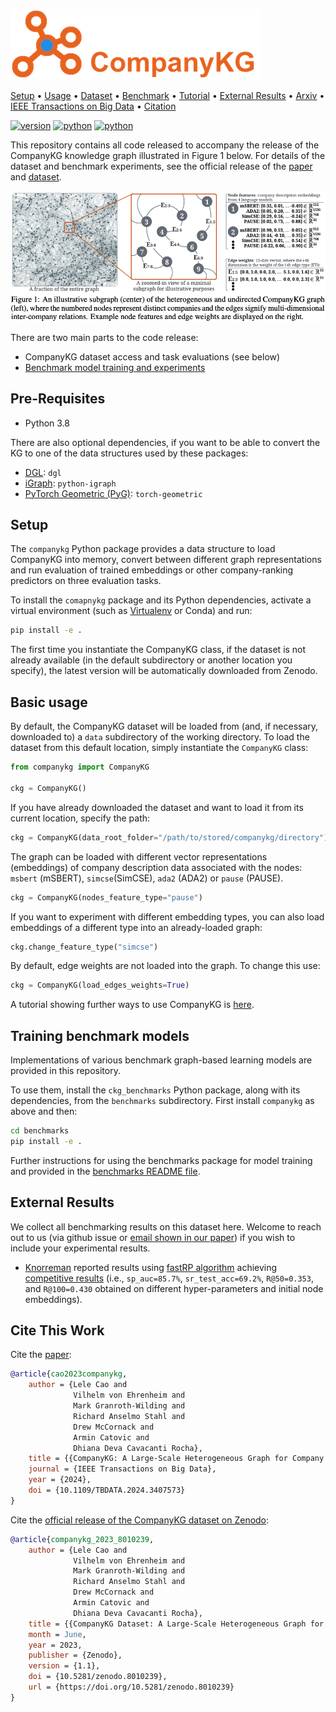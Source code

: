 ![CompanyKG Logo](./picture/logo_400x113.png)

<div>
<p align="left">
  <a href="#setup">Setup</a> •
  <a href="#basic-usage">Usage</a> •
  <a href="https://zenodo.org/record/8010239">Dataset</a> •
  <a href="#training-benchmark-models">Benchmark</a> •
  <a href="https://github.com/EQTPartners/CompanyKG/blob/main/tutorials/tutorial.ipynb">Tutorial</a> •
  <a href="#external-results">External Results</a> •
  <a href="https://arxiv.org/abs/2306.10649">Arxiv</a> •
  <a href="https://ieeexplore.ieee.org/document/10542411">IEEE Transactions on Big Data</a> •
  <a href="#cite-this-work">Citation</a> 
</p>

</div>

[![version](https://img.shields.io/badge/Version-v1.1-green)](https://github.com/EQTPartners/CompanyKG/releases/tag/1.1)
[![python](https://img.shields.io/badge/Python-3.8-yellow)](https://www.python.org/doc/versions/)
[![python](https://img.shields.io/badge/Motherbrain-Research-orange)](https://motherbrain.ai/)

This repository contains all code released to accompany the release of the CompanyKG
knowledge graph illustrated in Figure 1 below. 
For details of the dataset and benchmark experiments, see the official release of the [paper](https://arxiv.org/abs/2306.10649) and [dataset](https://zenodo.org/record/8010239).

![CompanyKG Illustration](./picture/companykg_illustration.png)

There are two main parts to the code release:
* CompanyKG dataset access and task evaluations (see below)
* [Benchmark model training and experiments](./benchmarks/README.md)



## Pre-Requisites

* Python 3.8

There are also optional dependencies, if you want to be able to convert the KG
to one of the data structures used by these packages:

* [DGL](https://pypi.org/project/dgl/): `dgl`
* [iGraph](https://pypi.org/project/python-igraph/): `python-igraph`
* [PyTorch Geometric (PyG)](https://pypi.org/project/torch-geometric/): `torch-geometric`


## Setup

The `companykg` Python package provides a data structure to load CompanyKG into memory,
convert between different graph representations and run evaluation of trained embeddings
or other company-ranking predictors on three evaluation tasks.

To install the `comapnykg` package and its Python dependencies, activate a virtual 
environment (such as [Virtualenv](https://github.com/pyenv/pyenv-virtualenv) or Conda) and run:

```bash
pip install -e .
```

The first time you instantiate the CompanyKG class, if the dataset is not already available
(in the default subdirectory or another location you specify), the latest version will be automatically
downloaded from Zenodo.


## Basic usage

By default, the CompanyKG dataset will be loaded from (and, if necessary, downloaded to) 
a `data` subdirectory of the working directory. To load the dataset from this default location,
simply instantiate the `CompanyKG` class:
```python
from companykg import CompanyKG

ckg = CompanyKG()
```

If you have already downloaded the dataset and want to
load it from its current location, specify the path:
```python
ckg = CompanyKG(data_root_folder="/path/to/stored/companykg/directory")
```

The graph can be loaded with different vector representations (embeddings) of
company description data associated with the nodes: `msbert` (mSBERT), `simcse`(SimCSE), 
`ada2` (ADA2) or `pause` (PAUSE).

```python
ckg = CompanyKG(nodes_feature_type="pause")
```

If you want to experiment with different embedding types, you can also load embeddings
of a different type into an already-loaded graph:

```python
ckg.change_feature_type("simcse")
```

By default, edge weights are not loaded into the graph. To change this use:
```python
ckg = CompanyKG(load_edges_weights=True)
```


A tutorial showing further ways to use CompanyKG is [here](./tutorials/tutorial.ipynb).


## Training benchmark models

Implementations of various benchmark graph-based learning models are provided in this repository.

To use them, install the `ckg_benchmarks` Python package, along with its dependencies, from the
`benchmarks` subdirectory. First install `companykg` as above and then:

```bash
cd benchmarks
pip install -e .
```

Further instructions for using the benchmarks package for model training and provided in
the [benchmarks README file](./benchmarks/README.md).


## External Results
We collect all benchmarking results on this dataset here. Welcome to reach out to us (via github issue or [email shown in our paper](https://arxiv.org/pdf/2306.10649.pdf)) if you wish to include your experimental results.
- [Knorreman](https://github.com/Knorreman/fastRP) reported results using [fastRP algorithm](https://arxiv.org/pdf/1908.11512.pdf) achieving [competitive results](https://github.com/EQTPartners/CompanyKG/issues/1#issuecomment-1749707045) (i.e., `sp_auc=85.7%`, `sr_test_acc=69.2%`, `R@50=0.353`, and `R@100=0.430` obtained on different hyper-parameters and initial node embeddings).


## Cite This Work

Cite the [paper](https://arxiv.org/abs/2306.10649):
```bibtex
@article{cao2023companykg,
    author = {Lele Cao and
              Vilhelm von Ehrenheim and
              Mark Granroth-Wilding and
              Richard Anselmo Stahl and
              Drew McCornack and
              Armin Catovic and
              Dhiana Deva Cavacanti Rocha},
    title = {{CompanyKG: A Large-Scale Heterogeneous Graph for Company Similarity Quantification}},
    journal = {IEEE Transactions on Big Data},
    year = {2024},
    doi = {10.1109/TBDATA.2024.3407573}
}
```

Cite the [official release of the CompanyKG dataset on Zenodo](https://zenodo.org/record/8010239):
```bibtex
@article{companykg_2023_8010239,
    author = {Lele Cao and
              Vilhelm von Ehrenheim and
              Mark Granroth-Wilding and
              Richard Anselmo Stahl and
              Drew McCornack and
              Armin Catovic and
              Dhiana Deva Cavacanti Rocha},
    title = {{CompanyKG Dataset: A Large-Scale Heterogeneous Graph for Company Similarity Quantification}},
    month = June,
    year = 2023,
    publisher = {Zenodo},
    version = {1.1},
    doi = {10.5281/zenodo.8010239},
    url = {https://doi.org/10.5281/zenodo.8010239}
}
```
